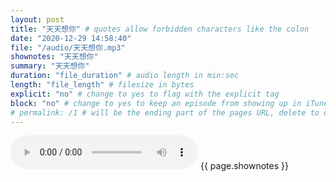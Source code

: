 ```yaml
---
layout: post
title: "天天想你" # quotes allow forbidden characters like the colon
date: "2020-12-29 14:58:40"
file: "/audio/天天想你.mp3"
shownotes: "天天想你"
summary: "天天想你"
duration: "file_duration" # audio length in min:sec
length: "file_length" # filesize in bytes
explicit: "no" # change to yes to flag with the explicit tag
block: "no" # change to yes to keep an episode from showing up in iTunes
# permalink: /1 # will be the ending part of the pages URL, delete to default to the title
---
```


<audio controls>
<source src="{{site.url}}{{site.baseurl}}{{ page.file }}" type="audio/x-mp3">
Your browser does not support the audio element.
</audio>
{{ page.shownotes }}
